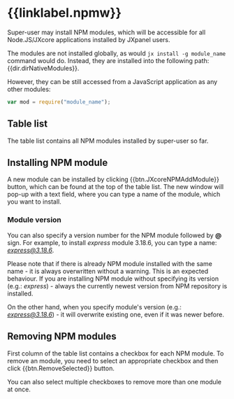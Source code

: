 # {{linklabel.npmw}}

Super-user may install NPM modules, which will be accessible for all Node.JS/JXcore applications installed by JXpanel users.

The modules are not installed globally, as would `jx install -g module_name` command would do.
Instead, they are installed into the following path: {{dir.dirNativeModules}}.

However, they can be still accessed from a JavaScript application as any other modules:

```js
var mod = require("module_name");
```

## Table list

The table list contains all NPM modules installed by super-user so far.

## Installing NPM module

A new module can be installed by clicking {{btn.JXcoreNPMAddModule}} button, which can be found at the top of the table list.
The new window will pop-up with a text field, where you can type a name of the module, which you want to install.

### Module version

You can also specify a version number for the NPM module followed by **@** sign.
For example, to install *express* module 3.18.6, you can type a name: *express@3.18.6*.

Please note that if there is already NPM module installed with the same name - it is always overwritten without a warning.
This is an expected behaviour. If you are installing NPM module without specifying its version (e.g.: *express*) - always the currently newest
version from NPM repository is installed.

On the other hand, when you specify module's version (e.g.: *express@3.18.6*) - it will overwrite existing one, even if it was newer before.

## Removing NPM modules

First column of the table list contains a checkbox for each NPM module.
To remove an module, you need to select an appropriate checkbox and then click {{btn.RemoveSelected}} button.

You can also select multiple checkboxes to remove more than one module at once.
